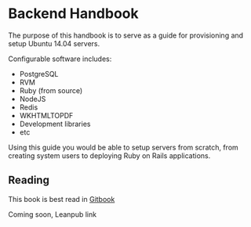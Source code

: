 # Backend Handbook

The purpose of this handbook is to serve as a guide for provisioning and setup Ubuntu 14.04 servers.

Configurable software includes:

* PostgreSQL
* RVM
* Ruby \(from source\)
* NodeJS
* Redis
* WKHTMLTOPDF
* Development libraries
* etc

Using this guide you would be able to setup servers from scratch, from creating system users to deploying Ruby on Rails applications.

## Reading

This book is best read in [Gitbook](https://cesc1989.gitbooks.io/backend-book/content/)

Coming soon, Leanpub link
